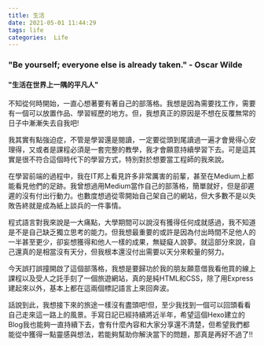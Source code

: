```yaml
---
title: 生活
date: 2021-05-01 11:44:29
tags: life
categories:  Life
---
```


### "Be yourself; everyone else is already taken." - Oscar Wilde
#### **"生活在世界上一隅的平凡人"**

不知從何時開始，一直心想著要有著自己的部落格。我想是因為需要找工作，需要有一個可以放置作品、學習經歷的地方。但，我想真正的原因是不想在反覆無常的日子中漸漸失去自我吧! 

我其實有點強迫症，不管是學習還是閱讀，一定要從頭到尾讀過一遍才會覺得心安理得，又或者是課程必須是一套完整的教學，我才會願意持續學習下去。可是這其實是很不符合這個時代下的學習方式，特別對於想要當工程師的我來說。

在學習前端的過程中，我在IT邦上看見許多非常厲害的前輩，甚至在Medium上都能看見他們的足跡。我曾想過用Medium當作自己的部落格，簡單就好，但是卻遲遲的沒有付出行動力。也數度想過從零開始自己架自己的網站，但大多數不是以失敗告終就是成為紙上談兵的一件事情。

程式語言對我來說是一大痛點，大學期間可以說沒有獲得任何成就感過，我不知道是不是自己缺乏獨立思考的能力。但我想最重要的或許是因為付出時間不足他人的一半甚至更少，卻妄想獲得和他人一樣的成果，無疑癡人說夢。就這部分來說，自己還真的是相當沒有天分，但我根本還沒付出需要以天分來較量的努力。

今天誤打誤撞開啟了這個部落格，我想是要歸功於我的朋友願意借我看他買的線上課程以及受人之託手刻了一個旅遊網站，真的是純HTML和CSS，除了用Express建起來以外，基本上都在這兩個標記語言上來回奔波。

話說到此，我想接下來的旅途一樣沒有盡頭吧!但，至少我找到一個可以回頭看看自己走來這一路上的風景。手寫日記已經持續將近半年，希望這個Hexo建立的Blog我也能夠一直持續下去，會有什麼內容和大家分享還不清楚，但希望我們都能從中獲得一點靈感與想法，若能夠幫助你解決當下的問題，那真是再好不過了!!

